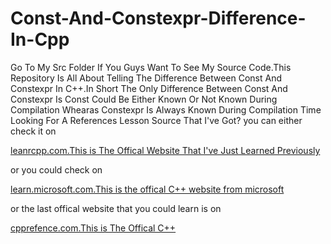 # Const-And-Constexpr-Difference-In-Cpp
Go To My Src Folder If You Guys Want To See My Source Code.This Repository Is All About Telling The Difference Between Const And Constexpr In C++.In Short The Only Difference Between Const And Constexpr Is Const Could Be Either Known Or Not Known During Compilation Whearas Constexpr Is Always Known During Compilation Time
Looking For A References Lesson Source That I've Got?
you can either check it on

<a href="https://www.learncpp.com/cpp-tutorial/compile-time-constants-constant-expressions-and-constexpr/">leanrcpp.com.This is The Offical Website That I've Just Learned Previously</a>


or you could check on

<a href="https://learn.microsoft.com/en-us/cpp/cpp/constexpr-cpp?view=msvc-170">learn.microsoft.com.This is the offical C++ website from microsoft</a>


or the last offical website that you could learn is on


<a href="https://en.cppreference.com/w/cpp/language/constexpr">cpprefence.com.This is The Offical C++</a>
